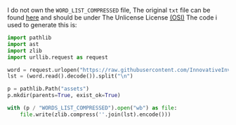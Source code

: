 I do not own the `WORD_LIST_COMPRESSED` file,
The original `txt` file can be found [here](https://raw.githubusercontent.com/InnovativeInventor/dict4schools/master/safedict_full.txt)
and should be under The Unlicense License [(OSI)](https://opensource.org/licenses/unlicense)
The code i used to generate this is:
```py
import pathlib
import ast
import zlib
import urllib.request as request

word = request.urlopen("https://raw.githubusercontent.com/InnovativeInventor/dict4schools/master/safedict_full.txt")
lst = (word.read().decode()).split("\n")

p = pathlib.Path("assets")
p.mkdir(parents=True, exist_ok=True)

with (p / "WORDS_LIST_COMPRESSED").open("wb") as file:
    file.write(zlib.compress(''.join(lst).encode()))
```